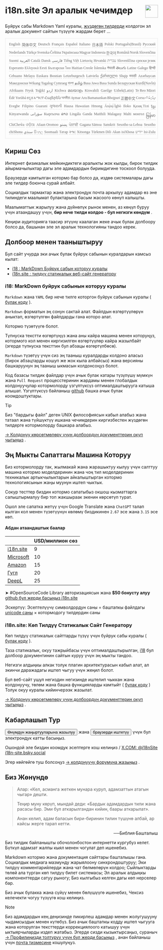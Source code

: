 <h1 style="display:flex;justify-content:space-between">i18n.site Эл аралык чечимдер<img src="//p.3ti.site/logo.svg" style="user-select:none;margin-top:-1px;width:42px"></h1>

Буйрук сабы Markdown Yaml куралы, [жүздөгөн тилдерди](/i18/LANG_CODE) колдогон эл аралык документ сайтын түзүүгө жардам берет ...

<pre class="langli" style="display:flex;flex-wrap:wrap;background:transparent;border:1px solid #eee;font-size:12px;box-shadow:0 0 3px inset #eee;padding:12px 5px 4px 12px;justify-content:space-between;"><style>pre.langli i{font-weight:300;font-family:s;margin-right:2px;margin-bottom:8px;font-style:normal;color:#666;border-bottom:1px dashed #ccc;}</style><i>English</i><i>简体中文</i><i>Deutsch</i><i>Français</i><i>Español</i><i>Italiano</i><i>日本語</i><i>Polski</i><i>Português(Brasil)</i><i>Русский</i><i>Nederlands</i><i>Türkçe</i><i>Svenska</i><i>Čeština</i><i>Українська</i><i>Magyar</i><i>Indonesia</i><i>한국어</i><i>Română</i><i>Norsk</i><i>Slovenčina</i><i>Suomi</i><i>العربية</i><i>Català</i><i>Dansk</i><i>فارسی</i><i>Tiếng Việt</i><i>Lietuvių</i><i>Hrvatski</i><i>עברית</i><i>Slovenščina</i><i>српски језик</i><i>Esperanto</i><i>Ελληνικά</i><i>Eesti</i><i>Български</i><i>ไทย</i><i>Haitian Creole</i><i>Íslenska</i><i>नेपाली</i><i>తెలుగు</i><i>Latine</i><i>Galego</i><i>हिन्दी</i><i>Cebuano</i><i>Melayu</i><i>Euskara</i><i>Bosnian</i><i>Letzeburgesch</i><i>Latviešu</i><i>ქართული</i><i>Shqip</i><i>मराठी</i><i>Azərbaycan</i><i>Македонски</i><i>Wikang Tagalog</i><i>Cymraeg</i><i>বাংলা</i><i>தமிழ்</i><i>Basa Jawa</i><i>Basa Sunda</i><i>Беларуская</i><i>Kurdî(Navîn)</i><i>Afrikaans</i><i>Frysk</i><i>Toğikī</i><i>اردو</i><i>Kichwa</i><i>മലയാളം</i><i>Kiswahili</i><i>Gaeilge</i><i>Uzbek(Latin)</i><i>Te Reo Māori</i><i>Èdè Yorùbá</i><i>ಕನ್ನಡ</i><i>አማርኛ</i><i>Հայերեն</i><i>অসমীয়া</i><i>Aymar Aru</i><i>Bamanankan</i><i>Bhojpuri</i><i>正體中文</i><i>Corsu</i><i>ދިވެހިބަސް</i><i>Eʋegbe</i><i>Filipino</i><i>Guarani</i><i>ગુજરાતી</i><i>Hausa</i><i>Hawaiian</i><i>Hmong</i><i>Ásụ̀sụ́ Ìgbò</i><i>Iloko</i><i>Қазақ Тілі</i><i>ខ្មែរ</i><i>Kinyarwanda</i><i>سۆرانی</i><i>Кыргызча</i><i>ລາວ</i><i>Lingála</i><i>Ganda</i><i>Maithili</i><i>Malagasy</i><i>Malti</i><i>монгол</i><i>မြန်မာ</i><i>ChiCheŵa</i><i>ଓଡ଼ିଆ</i><i>Afaan Oromoo</i><i>پښتو</i><i>ਪੰਜਾਬੀ</i><i>Gagana Sāmoa</i><i>Sanskrit</i><i>Sesotho sa Leboa</i><i>Sesotho</i><i>chiShona</i><i>سنڌي</i><i>සිංහල</i><i>Soomaali</i><i>Татар</i><i>ትግር</i><i>Xitsonga</i><i>Türkmen Dili</i><i>Akan</i><i>isiXhosa</i><i>ייִדיש</i><i>Isi-Zulu</i></pre>

## Кириш Сөз

Интернет физикалык мейкиндиктеги аралыкты жок кылды, бирок тилдик айырмачылыктар дагы эле адамдардын биримдигине тоскоол болууда.

Браузерде камтылган котормо бар болсо да, издөө системалары дагы эле тилдер боюнча сурай албайт.

Социалдык тармактар жана электрондук почта аркылуу адамдар өз эне тилиндеги маалымат булактарына басым жасоого көнүп калышты.

Маалыматтык жарылуу жана дүйнөлүк рынок менен, аз көңүл буруу үчүн атаандашуу үчүн, **бир нече тилди колдоо - бул негизги көндүм** .

Кеңири аудиторияга таасир этүүнү каалаган жеке ачык булак долбоору болсо да, башынан эле эл аралык технологияны тандоо керек.

## <a rel=id href="#project" id="project"></a> Долбоор менен тааныштыруу

Бул сайт учурда эки ачык булак буйрук сабынын куралдарын камсыз кылат:

* [i18 : MarkDown Буйрук сабын которуу куралы](/i18/feature)
* [i18n.site : тилдүү статикалык веб-сайт генератору](/i18n.site)

### <a rel=id href="#i18" id="i18"></a> i18: MarkDown буйрук сабынын которуу куралы

`Markdown` жана `YAML` бир нече тилге которгон буйрук сабынын куралы ( [булак коду](https://github.com/i18n-site/rust/tree/main/i18) ).

`Markdown` форматын эң сонун сактай алат. Файлдын өзгөртүүлөрүн аныктап, өзгөртүлгөн файлдарды гана которо алат.

Котормо түзөтүүгө болот.

Түпнуска текстти өзгөртүңүз жана аны кайра машина менен которуңуз, котормого кол менен киргизилген өзгөртүүлөр кайра жазылбайт (эгерде түпнуска тексттин бул абзацы өзгөртүлбөсө).

`Markdown` түзөтүү үчүн сиз эң тааныш куралдарды колдоно аласыз (бирок абзацтарды кошуп же жок кыла албайсыз) жана версияны башкаруунун эң тааныш ыкмасын колдонсоңуз болот.

Код базасы тилдик файлдар үчүн ачык булак катары түзүлүшү мүмкүн жана `Pull Request` процесстеринин жардамы менен глобалдык колдонуучулар котормолорду үзгүлтүксүз оптималдаштырууга катыша алышат. Үзгүлтүксүз байланыш [github](//github.com) башка ачык булак коомдоштуктары.

> [!TIP]
> Биз "бардыгы файл" деген UNIX философиясын кабыл алабыз жана татаал жана түйшүктүү ишкана чечимдерин киргизбестен жүздөгөн тилдерге котормолорду башкара алабыз.

[→ Колдонуу көрсөтмөлөрү үчүн долбоордун документтерин окуп чыгыңыз](/i18) .

## Эң Мыкты Сапаттагы Машина Которуу

Биз котормолорду так, жылмакай жана жарашыктуу кылуу үчүн салттуу машина котормо моделдеринин жана чоң тил моделдеринин техникалык артыкчылыктарын айкалыштырган котормо технологиясынын жаңы муунун иштеп чыктык.

Сокур тесттер биздин котормо сапатыбыз окшош кызматтарга салыштырмалуу бир топ жакшыраак экенин көрсөтүп турат.

Ошол эле сапатка жетүү үчүн Google Translate жана `ChatGPT` талап кылган кол менен түзөтүүнүн көлөмү биздикинен `2.67` эсе жана `3.15` эсе көп.

#### <a rel=id href="#price" id="price"></a> Абдан атаандаштык баалар

|                                                                                   | USD/миллион сөз |
| --------------------------------------------------------------------------------- | ------------- |
| [i18n.site](https://i18n.site)                                                    | 9             |
| [Microsoft](https://azure.microsoft.com/pricing/details/cognitive-services/translator) | 10            |
| [Amazon](https://aws.amazon.com/translate/pricing)                                | 15            |
| [Гугл](https://cloud.google.com/translate/pricing)                                | 20            |
| [DeepL](https://www.deepl.com/zh/pro#developer)                                  | 25            |

➤ #OpenSourceCode Library авторизациясын жана **$50 бонусту алуу** [github бул жерди басыңыз i18n.site](https://github.com/login/oauth/authorize?client_id=Ov23liuGAmK0plc9FgB3&amp;scope=user:email,user:follow,public_repo)

Эскертүү: Эсептелүүчү символдордун саны = баштапкы файлдагы [unicode саны](https://en.wikipedia.org/wiki/Unicode) × котормодогу тилдердин саны

### i18n.site: Көп Тилдүү Статикалык Сайт Генератору

Көп тилдүү статикалык сайттарды түзүү үчүн буйрук сабы куралы ( [булак коду](https://github.com/i18n-site/rust/tree/main/i18n-site) ).

Таза статикалык, окуу тажрыйбасы үчүн оптималдаштырылган, [i18](#i18) бул долбоор документинин сайтын куруу үчүн эң мыкты тандоо.

Негизги алдыңкы алкак толук плагин архитектурасын кабыл алат, ал экинчи даражадагы иштеп чыгуу үчүн жеңил болот.

Бул веб-сайт ушул негиздин негизинде иштелип чыккан жана колдонуучу, төлөм жана башка функцияларды камтыйт ( [булак коду](/i18n.site/c/src) ) Толук окуу куралы кийинчерээк жазылат.

[→ Колдонуу көрсөтмөлөрү үчүн долбоордун документтерин окуп чыгыңыз](/i18n.site) .

## Кабарлашып Тур

<button onclick="mailsub()">Өнүмдүн жаңыртууларына жазылуу</button> жана <button onclick="webpush()">браузерди иштетүү</button> үчүн бул электрондук катты басыңыз.

Ошондой эле биздин коомдук эсептерге кош келиңиз / [X.COM: @i18nSite](https://x.com/i18nSite) [i18n-site.bsky.social](https://bsky.app/profile/i18n-site.bsky.social)

Эгер көйгөйгө туш болсоңуз [→ колдонуучу форумуна жазыңыз](https://groups.google.com/u/1/g/i18n) .

## Биз Жөнүндө

> Алар: «Кел, асманга жеткен мунара куруп, адамзаттын атагын чыгар» дешти.
>
> Теңир муну көрүп, мындай деди: «Бардык адамдардын тили жана расасы бир. Эми бул аткарылгандан кийин, баары аткарылат».
>
> Анан келип, адам баласын бири-биринин тилин түшүнө албай, ар кайсы жерге тарап кетти.

<p style="text-align:right">──Библия·Башталыш</p>

Биз тилдик байланышты обочолонбостон интернетти кургубуз келет.
Бүткүл адамзат жалпы кыял менен чогулат деп ишенебиз.

Markdown котормо жана документация сайттары башталышы гана.
Социалдык медиага мазмунду жарыялоону синхрондоштуруу;
Эки тилдүү комментарийлерди жана чат бөлмөлөрүн колдоо;
Сыйлыктарды төлөй ала турган көп тилдүү билет системасы;
Эл аралык алдыңкы компоненттерди сатуу рыногу;
Биз кылгыбыз келген дагы көп нерселер бар.

Биз ачык булакка жана сүйүү менен бөлүшүүгө ишенебиз,
Чексиз келечекти чогуу түзүүгө кош келиңиз.

> [!NOTE]
> Биз адамдардын кең деңизинде пикирлеш адамдар менен жолугушууну чыдамсыздык менен күтөбүз.
> Биз ачык баштапкы кодду иштеп чыгууга жана которулган тексттерди коррекциялоого катышуу үчүн ыктыярчыларды издеп жатабыз.
> Эгерде сизди кызыктырсаңыз, сураныч [→ Профилиңизди толтуруу үчүн бул жерди басыңыз](https://ggl.link/i18n) , анан байланыш үчүн [почта тизмесине](https://groups.google.com/u/2/g/i18n-site) кошулуңуз.